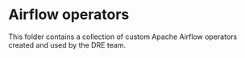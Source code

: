 # Airflow operators

This folder contains a collection of custom Apache Airflow operators
created and used by the DRE team.
